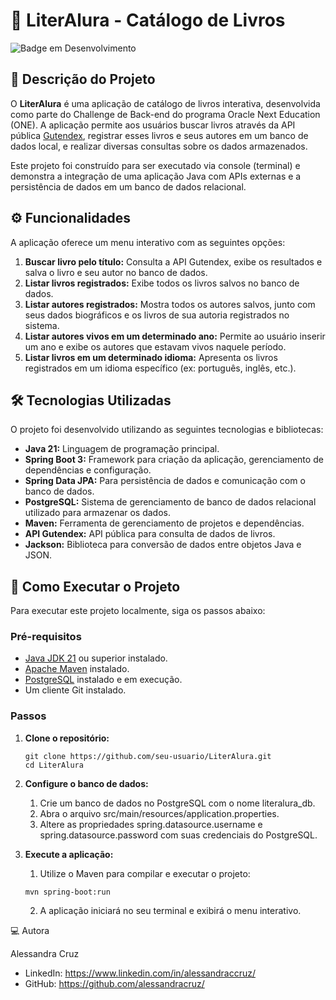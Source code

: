 # 📖 LiterAlura - Catálogo de Livros

![Badge em Desenvolvimento](http://img.shields.io/static/v1?label=STATUS&message=EM%20DESENVOLVIMENTO&color=GREEN&style=for-the-badge )

## 📄 Descrição do Projeto

O **LiterAlura** é uma aplicação de catálogo de livros interativa, desenvolvida como parte do Challenge de Back-end do programa Oracle Next Education (ONE). A aplicação permite aos usuários buscar livros através da API pública [Gutendex](https://gutendex.com/ ), registrar esses livros e seus autores em um banco de dados local, e realizar diversas consultas sobre os dados armazenados.

Este projeto foi construído para ser executado via console (terminal) e demonstra a integração de uma aplicação Java com APIs externas e a persistência de dados em um banco de dados relacional.

## ⚙️ Funcionalidades

A aplicação oferece um menu interativo com as seguintes opções:

1.  **Buscar livro pelo título:** Consulta a API Gutendex, exibe os resultados e salva o livro e seu autor no banco de dados.
2.  **Listar livros registrados:** Exibe todos os livros salvos no banco de dados.
3.  **Listar autores registrados:** Mostra todos os autores salvos, junto com seus dados biográficos e os livros de sua autoria registrados no sistema.
4.  **Listar autores vivos em um determinado ano:** Permite ao usuário inserir um ano e exibe os autores que estavam vivos naquele período.
5.  **Listar livros em um determinado idioma:** Apresenta os livros registrados em um idioma específico (ex: português, inglês, etc.).

## 🛠️ Tecnologias Utilizadas

O projeto foi desenvolvido utilizando as seguintes tecnologias e bibliotecas:

- **Java 21:** Linguagem de programação principal.
- **Spring Boot 3:** Framework para criação da aplicação, gerenciamento de dependências e configuração.
- **Spring Data JPA:** Para persistência de dados e comunicação com o banco de dados.
- **PostgreSQL:** Sistema de gerenciamento de banco de dados relacional utilizado para armazenar os dados.
- **Maven:** Ferramenta de gerenciamento de projetos e dependências.
- **API Gutendex:** API pública para consulta de dados de livros.
- **Jackson:** Biblioteca para conversão de dados entre objetos Java e JSON.

## 🚀 Como Executar o Projeto

Para executar este projeto localmente, siga os passos abaixo:

### Pré-requisitos

- [Java JDK 21](https://www.oracle.com/java/technologies/downloads/#java21 ) ou superior instalado.
- [Apache Maven](https://maven.apache.org/download.cgi ) instalado.
- [PostgreSQL](https://www.postgresql.org/download/ ) instalado e em execução.
- Um cliente Git instalado.

### Passos

1. **Clone o repositório:**
   ```
   git clone https://github.com/seu-usuario/LiterAlura.git
   cd LiterAlura
   ```

2. **Configure o banco de dados:**

    1. Crie um banco de dados no PostgreSQL com o nome literalura_db.
    2. Abra o arquivo src/main/resources/application.properties.
    3. Altere as propriedades spring.datasource.username e spring.datasource.password com suas credenciais do PostgreSQL.

3. **Execute a aplicação:**

    1. Utilize o Maven para compilar e executar o projeto:
    ```
    mvn spring-boot:run
    ```
    2. A aplicação iniciará no seu terminal e exibirá o menu interativo.

💻 Autora

Alessandra Cruz
- LinkedIn: https://www.linkedin.com/in/alessandraccruz/
- GitHub: https://github.com/alessandracruz/